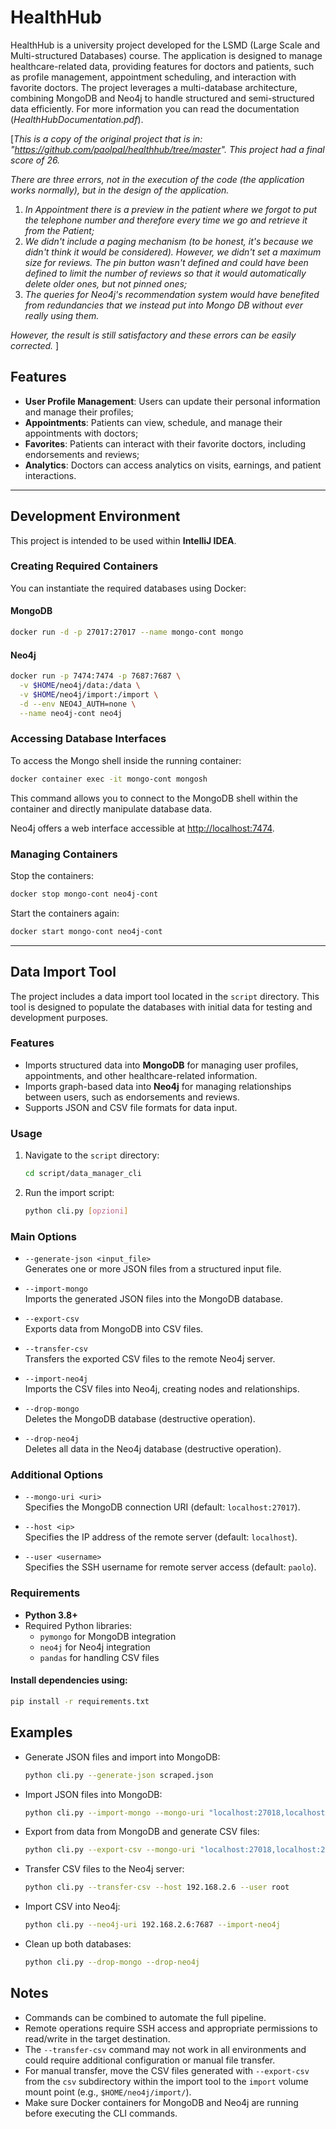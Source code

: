 # HealthHub
HealthHub is a university project developed for the LSMD (Large Scale and Multi-structured Databases) course. The application is designed to manage healthcare-related data, providing features for doctors and patients, such as profile management, appointment scheduling, and interaction with favorite doctors. The project leverages a multi-database architecture, combining MongoDB and Neo4j to handle structured and semi-structured data efficiently. For more information you can read the documentation (*HealthHubDocumentation.pdf*). 

\[*This is a copy of the original project that is in: "https://github.com/paolpal/healthhub/tree/master". This project had a final score of 26.*

*There are three errors, not in the execution of the code (the application works normally), but in the design of the application.*
1. *In Appointment there is a preview in the patient where we forgot to put the telephone number and therefore every time we go and retrieve it from the Patient;*
2. *We didn't include a paging mechanism (to be honest, it's because we didn't think it would be considered). However, we didn't set a maximum size for reviews. The pin button wasn't defined and could have been defined to limit the number of reviews so that it would automatically delete older ones, but not pinned ones;*
3. *The queries for Neo4j's recommendation system would have benefited from redundancies that we instead put into Mongo DB without ever really using them.*

*However, the result is still satisfactory and these errors can be easily corrected.* \]

## Features

- **User Profile Management**: Users can update their personal information and manage their profiles;
- **Appointments**: Patients can view, schedule, and manage their appointments with doctors;
- **Favorites**: Patients can interact with their favorite doctors, including endorsements and reviews;
- **Analytics**: Doctors can access analytics on visits, earnings, and patient interactions.

---

## Development Environment

This project is intended to be used within **IntelliJ IDEA**.

### Creating Required Containers
You can instantiate the required databases using Docker:

#### MongoDB
```bash
docker run -d -p 27017:27017 --name mongo-cont mongo
```

#### Neo4j
```bash
docker run -p 7474:7474 -p 7687:7687 \
  -v $HOME/neo4j/data:/data \
  -v $HOME/neo4j/import:/import \
  -d --env NEO4J_AUTH=none \
  --name neo4j-cont neo4j
```

### Accessing Database Interfaces
To access the Mongo shell inside the running container:
```bash
docker container exec -it mongo-cont mongosh
```
This command allows you to connect to the MongoDB shell within the container and directly manipulate database data.

Neo4j offers a web interface accessible at [http://localhost:7474](http://localhost:7474).

### Managing Containers
Stop the containers:
```bash
docker stop mongo-cont neo4j-cont
```

Start the containers again:
```bash
docker start mongo-cont neo4j-cont
```

---

## Data Import Tool

The project includes a data import tool located in the `script` directory. This tool is designed to populate the databases with initial data for testing and development purposes.

### Features

- Imports structured data into **MongoDB** for managing user profiles, appointments, and other healthcare-related information.
- Imports graph-based data into **Neo4j** for managing relationships between users, such as endorsements and reviews.
- Supports JSON and CSV file formats for data input.

### Usage

1. Navigate to the `script` directory:
   ```bash
   cd script/data_manager_cli
   ```

2. Run the import script:
   ```bash
   python cli.py [opzioni]
   ```

### Main Options

- `--generate-json <input_file>`  
  Generates one or more JSON files from a structured input file.

- `--import-mongo`  
  Imports the generated JSON files into the MongoDB database.

- `--export-csv`  
  Exports data from MongoDB into CSV files.

- `--transfer-csv`  
  Transfers the exported CSV files to the remote Neo4j server.

- `--import-neo4j`  
  Imports the CSV files into Neo4j, creating nodes and relationships.

- `--drop-mongo`  
  Deletes the MongoDB database (destructive operation).

- `--drop-neo4j`  
  Deletes all data in the Neo4j database (destructive operation).

### Additional Options

- `--mongo-uri <uri>`  
  Specifies the MongoDB connection URI (default: `localhost:27017`).

- `--host <ip>`  
  Specifies the IP address of the remote server (default: `localhost`).

- `--user <username>`  
  Specifies the SSH username for remote server access (default: `paolo`).

### Requirements

- **Python 3.8+**
- Required Python libraries:
    - `pymongo` for MongoDB integration
    - `neo4j` for Neo4j integration
    - `pandas` for handling CSV files

#### Install dependencies using:
```bash
pip install -r requirements.txt
```

## Examples

- Generate JSON files and import into MongoDB:
  ```bash
  python cli.py --generate-json scraped.json
  ```
- Import JSON files into MongoDB:
  ```bash
  python cli.py --import-mongo --mongo-uri "localhost:27018,localhost:27019,localhost:27020"
  ```

- Export from data from MongoDB and generate CSV files:
  ```bash
  python cli.py --export-csv --mongo-uri "localhost:27018,localhost:27019,localhost:27020"
  ```

- Transfer CSV files to the Neo4j server:
  ```bash
  python cli.py --transfer-csv --host 192.168.2.6 --user root
  ```

- Import CSV into Neo4j:
  ```bash
  python cli.py --neo4j-uri 192.168.2.6:7687 --import-neo4j
  ```

- Clean up both databases:
  ```bash
  python cli.py --drop-mongo --drop-neo4j
  ```

## Notes

- Commands can be combined to automate the full pipeline.
- Remote operations require SSH access and appropriate permissions to read/write in the target destination.
- The `--transfer-csv` command may not work in all environments and could require additional configuration or manual file transfer.
- For manual transfer, move the CSV files generated with `--export-csv` from the `csv` subdirectory within the import tool to the `import` volume mount point (e.g., `$HOME/neo4j/import/`).
- Make sure Docker containers for MongoDB and Neo4j are running before executing the CLI commands.
